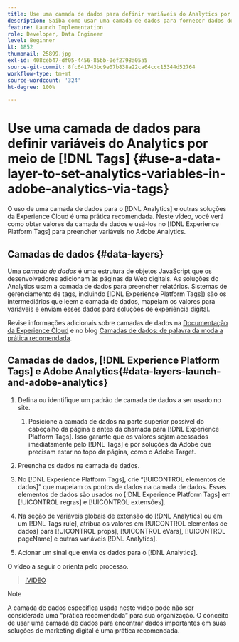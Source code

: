 ```yaml
---
title: Use uma camada de dados para definir variáveis do Analytics por meio de tags
description: Saiba como usar uma camada de dados para fornecer dados do Analytics e outras soluções da Experience Cloud.
feature: Launch Implementation
role: Developer, Data Engineer
level: Beginner
kt: 1852
thumbnail: 25899.jpg
exl-id: 408ceb47-df05-4456-85bb-0ef2798a05a5
source-git-commit: 8fc641743bc9e07b838a22ca64ccc15344d52764
workflow-type: tm+mt
source-wordcount: '324'
ht-degree: 100%

---
```


# Use uma camada de dados para definir variáveis do Analytics por meio de [!DNL Tags] {#use-a-data-layer-to-set-analytics-variables-in-adobe-analytics-via-tags}

O uso de uma camada de dados para o [!DNL Analytics] e outras soluções da Experience Cloud é uma prática recomendada. Neste vídeo, você verá como obter valores da camada de dados e usá-los no [!DNL Experience Platform Tags] para preencher variáveis no Adobe Analytics.

## Camadas de dados {#data-layers}

Uma _camada de dados_ é uma estrutura de objetos JavaScript que os desenvolvedores adicionam às páginas da Web digitais. As soluções do Analytics usam a camada de dados para preencher relatórios. Sistemas de gerenciamento de tags, incluindo [!DNL Experience Platform Tags]) são os intermediários que leem a camada de dados, mapeiam os valores para variáveis e enviam esses dados para soluções de experiência digital.

Revise informações adicionais sobre camadas de dados na [Documentação da Experience Cloud](https://experienceleague.adobe.com/docs/analytics/implementation/prepare/data-layer.html?lang=pt-BR) e no blog [Camadas de dados: de palavra da moda a prática recomendada](https://blog.adobe.com/en/2014/03/13/data-layers-buzzword-best-practice).

## Camadas de dados, [!DNL Experience Platform Tags] e Adobe Analytics{#data-layers-launch-and-adobe-analytics}

1. Defina ou identifique um padrão de camada de dados a ser usado no site.

   1. Posicione a camada de dados na parte superior possível do cabeçalho da página e antes da chamada para [!DNL Experience Platform Tags]. Isso garante que os valores sejam acessados imediatamente pelo [!DNL Tags] e por soluções da Adobe que precisam estar no topo da página, como o Adobe Target.

1. Preencha os dados na camada de dados.
1. No [!DNL Experience Platform Tags], crie “[!UICONTROL elementos de dados]” que mapeiam os pontos de dados na camada de dados. Esses elementos de dados são usados no [!DNL Experience Platform Tags] em [!UICONTROL regras] e [!UICONTROL extensões].
1. Na seção de variáveis globais de extensão do [!DNL Analytics] ou em um [!DNL Tags rule], atribua os valores em [!UICONTROL elementos de dados] para [!UICONTROL props], [!UICONTROL eVars], [!UICONTROL pageName] e outras variáveis [!DNL Analytics].
1. Acionar um sinal que envia os dados para o [!DNL Analytics].

O vídeo a seguir o orienta pelo processo.

>[!VIDEO](https://video.tv.adobe.com/v/25899/?quality=12&learn=on)

>[!NOTE]
>
>A camada de dados específica usada neste vídeo pode não ser considerada uma “prática recomendada” para sua organização. O conceito de usar uma camada de dados para encontrar dados importantes em suas soluções de marketing digital é uma prática recomendada.
